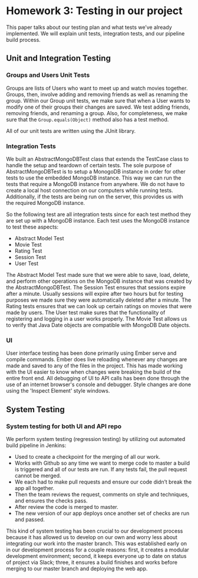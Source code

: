 # Homework 3: Testing in our project

This paper talks about our testing plan and what tests we’ve already implemented. We will explain unit tests, integration tests, and our pipeline build process. 

## Unit and Integration Testing

### Groups and Users Unit Tests
Groups are lists of Users who want to meet up and watch movies together. Groups, then, involve adding and removing friends as well as renaming the group. Within our Group unit tests, we make sure that when a User wants to modify one of their groups their changes are saved. We test adding friends, removing friends, and renaming a group. Also, for completeness, we make sure that the `Group.equals(Object)` method also has a test method.

All of our unit tests are written using the JUnit library.

### Integration Tests
We built an AbstractMongoDBTest class that extends the TestCase class to handle the setup and teardown of certain tests. The sole purpose of AbstractMongoDBTest is to setup a MonogoDB instance in order for other tests to use the embedded MongoDB instance. This way we can run the tests that require a MongoDB instance from anywhere. We do not have to create a local host connection on our computers while running tests. Additionally, if the tests are being run on the server, this provides us with the required MongoDB instance.

So the following test are all integration tests since for each test method they are set up with a MongoDB instance. Each test uses the MongoDB instance to test these aspects:

* Abstract Model Test
* Movie Test
* Rating Test
* Session Test
* User Test

The Abstract Model Test made sure that we were able to save, load, delete, and perform other operations on the MongoDB instance that was created by the AbstractMongoDBTest. The Session Test ensures that sessions expire after a minute. Usually sessions will expire after two hours but for testing purposes we made sure they were automatically deleted after a minute. The Rating tests ensures that we can look up certain ratings on movies that were made by users. The User test make sures that the functionality of registering and logging in a user works properly. The Movie Test allows us to verify that Java Date objects are compatible with MongoDB Date objects. 

### UI
User interface testing has been done primarily using Ember serve and compile commands. Ember does live reloading whenever any changes are made and saved to any of the files in the project. This has made working with the UI easier to know when changes were breaking the build of the entire front end. All debugging of UI to API calls has been done through the use of an internet browser's console and debugger. Style changes are done using the 'Inspect Element' style windows.


## System Testing

### System testing for both UI and API repo

We perform system testing (regression testing) by utilizing out automated build pipeline in Jenkins:

* Used to create a checkpoint for the merging of all our work.
* Works with Github so any time we want to merge code to master a build is triggered and all of our tests are run. If any tests fail, the pull request cannot be merged.
* We each had to make pull requests and ensure our code didn’t break the app all together.
* Then the team reviews the request, comments on style and techniques, and ensures the checks pass. 
* After review the code is merged to master.
* The new version of our app deploys once another set of checks are run and passed.

This kind of system testing has been crucial to our development process because it has allowed us to develop on our own and worry less about integrating our work into the master branch. This was established early on in our development process for a couple reasons: first, it creates a modular development environment; second, it keeps everyone up to date on status of project via Slack; three, it ensures a build finishes and works before merging to our master branch and deploying the web app. 

